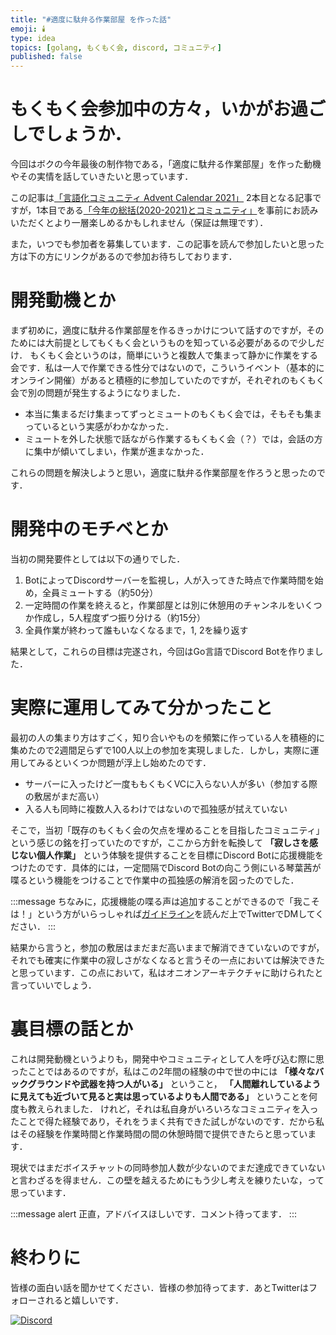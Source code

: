 ```yaml
---
title: "#適度に駄弁る作業部屋 を作った話"
emoji: 🕯️
type: idea
topics: [golang, もくもく会, discord, コミュニティ]
published: false
---
```


# もくもく会参加中の方々，いかがお過ごしでしょうか．
今回はボクの今年最後の制作物である，「適度に駄弁る作業部屋」を作った動機やその実情を話していきたいと思っています．

この記事は[「言語化コミュニティ Advent Calendar 2021」](https://adventar.org/calendars/6262) 2本目となる記事ですが，1本目である[「今年の総括(2020-2021)とコミュニティ」](./annual_summary-2020to2021)を事前にお読みいただくとより一層楽しめるかもしれません（保証は無理です）．

また，いつでも参加者を募集しています．この記事を読んで参加したいと思った方は下の方にリンクがあるので参加お待ちしております．

# 開発動機とか
まず初めに，適度に駄弁る作業部屋を作るきっかけについて話すのですが，そのためには大前提としてもくもく会というものを知っている必要があるので少しだけ．
もくもく会というのは，簡単にいうと複数人で集まって静かに作業をする会です．私は一人で作業できる性分ではないので，こういうイベント（基本的にオンライン開催）があると積極的に参加していたのですが，それぞれのもくもく会で別の問題が発生するようになりました．

- 本当に集まるだけ集まってずっとミュートのもくもく会では，そもそも集まっているという実感がわかなかった．
- ミュートを外した状態で話ながら作業するもくもく会（？）では，会話の方に集中が傾いてしまい，作業が進まなかった．

これらの問題を解決しようと思い，適度に駄弁る作業部屋を作ろうと思ったのです．

# 開発中のモチベとか
当初の開発要件としては以下の通りでした．

1. BotによってDiscordサーバーを監視し，人が入ってきた時点で作業時間を始め，全員ミュートする（約50分）
1. 一定時間の作業を終えると，作業部屋とは別に休憩用のチャンネルをいくつか作成し，5人程度ずつ振り分ける（約15分）
1. 全員作業が終わって誰もいなくなるまで，1, 2を繰り返す

結果として，これらの目標は完遂され，今回はGo言語でDiscord Botを作りました．

# 実際に運用してみて分かったこと
最初の人の集まり方はすごく，知り合いやものを頻繁に作っている人を積極的に集めたので2週間足らずで100人以上の参加を実現しました．しかし，実際に運用してみるといくつか問題が浮上し始めたのです．

- サーバーに入ったけど一度ももくもくVCに入らない人が多い（参加する際の敷居がまだ高い）
- 入る人も同時に複数人入るわけではないので孤独感が拭えていない

そこで，当初「既存のもくもく会の欠点を埋めることを目指したコミュニティ」という感じの銘を打っていたのですが，ここから方針を転換して **「寂しさを感じない個人作業」** という体験を提供することを目標にDiscord Botに応援機能をつけたのです．具体的には，一定間隔でDiscord Botの向こう側にいる琴葉茜が喋るという機能をつけることで作業中の孤独感の解消を図ったのでした．

:::message
ちなみに，応援機能の喋る声は追加することができるので「我こそは！」という方がいらっしゃれば[ガイドライン](https://sugared-shoemaker-836.notion.site/Bot-2c80ccec8731439aae887b837daf5cca)を読んだ上でTwitterでDMしてください．
:::

結果から言うと，参加の敷居はまだまだ高いままで解消できていないのですが，それでも確実に作業中の寂しさがなくなると言うその一点においては解決できたと思っています．この点において，私はオニオンアーキテクチャに助けられたと言っていいでしょう．

# 裏目標の話とか
これは開発動機というよりも，開発中やコミュニティとして人を呼び込む際に思ったことではあるのですが，私はこの2年間の経験の中で世の中には **「様々なバックグラウンドや武器を持つ人がいる」** ということ， **「人間離れしているように見えても近づいて見ると実は思っているよりも人間である」** ということを何度も教えられました．
けれど，それは私自身がいろいろなコミュニティを入ったことで得た経験であり，それをうまく共有できた試しがないのです．だから私はその経験を作業時間と作業時間の間の休憩時間で提供できたらと思っています．

現状ではまだボイスチャットの同時参加人数が少ないのでまだ達成できていないと言わざるを得ません．この壁を越えるためにもう少し考えを練りたいな，って思っています．

:::message alert
正直，アドバイスほしいです．コメント待ってます．
:::

# 終わりに
皆様の面白い話を聞かせてください．皆様の参加待ってます．あとTwitterはフォローされると嬉しいです．

[![Discord](https://img.shields.io/discord/882251541757718609?color=%23f00&label=52%2F69%20min.%20%E3%82%82%E3%81%8F%E3%82%82%E3%81%8F%E4%BC%9A&logo=Discord&logoColor=%23fF0&style=for-the-badge)](https://discord.gg/pcR7uwYxe9)
